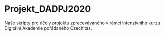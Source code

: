 # Projekt_DADPJ2020
Naše skripty pro účely projektu zpracovávaného v rámci intenzivního kurzu Digitální Akademie pořádaného Czechitas.
